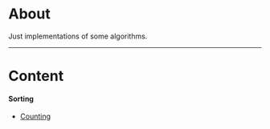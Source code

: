 # About
Just implementations of some algorithms.

---

# Content

#### Sorting

* [Counting](https://github.com/EduardoRotundaro/competitive-programming/blob/master/src/bfs/BFS.cpp)

